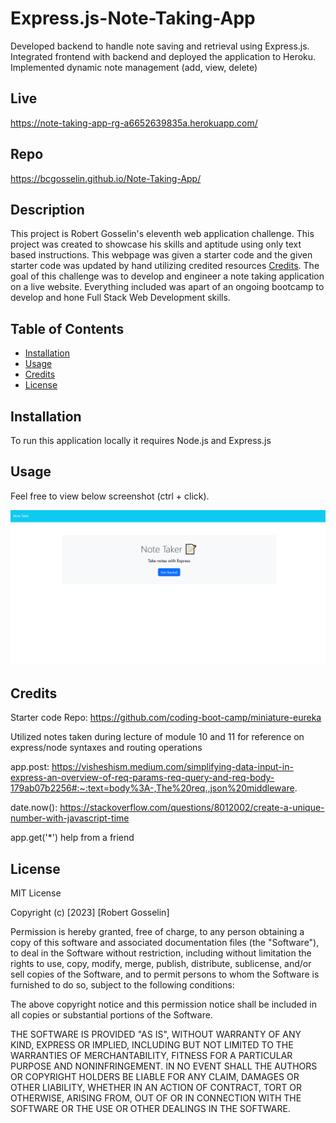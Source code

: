 # Express.js-Note-Taking-App

Developed backend to handle note saving and retrieval using Express.js. Integrated frontend with backend and deployed the application to Heroku. Implemented dynamic note management (add, view, delete)

## Live
https://note-taking-app-rg-a6652639835a.herokuapp.com/

## Repo
https://bcgosselin.github.io/Note-Taking-App/

## Description
This project is Robert Gosselin's eleventh web application challenge. This project was created to showcase his skills and aptitude using only text based instructions. This webpage was given a starter code and the given starter code was updated by hand utilizing credited resources [Credits](#credits). The goal of this challenge was to develop and engineer a note taking application on a live website. Everything included was apart of an ongoing bootcamp to develop and hone Full Stack Web Development skills.

## Table of Contents

- [Installation](#installation)
- [Usage](#usage)
- [Credits](#credits)
- [License](#license)

## Installation

To run this application locally it requires Node.js and Express.js

## Usage

Feel free to view below screenshot (ctrl + click).

![alt text](public/assets/images/screenshot.png)

## Credits

Starter code Repo: https://github.com/coding-boot-camp/miniature-eureka

Utilized notes taken during lecture of module 10 and 11 for reference on express/node syntaxes and routing operations

app.post:
    https://visheshism.medium.com/simplifying-data-input-in-express-an-overview-of-req-params-req-query-and-req-body-179ab07b2256#:~:text=body%3A-,The%20req.,json%20middleware.

date.now():
    https://stackoverflow.com/questions/8012002/create-a-unique-number-with-javascript-time

app.get('*')
    help from a friend

## License

MIT License

Copyright (c) [2023] [Robert Gosselin]

Permission is hereby granted, free of charge, to any person obtaining a copy
of this software and associated documentation files (the "Software"), to deal
in the Software without restriction, including without limitation the rights
to use, copy, modify, merge, publish, distribute, sublicense, and/or sell
copies of the Software, and to permit persons to whom the Software is
furnished to do so, subject to the following conditions:

The above copyright notice and this permission notice shall be included in all
copies or substantial portions of the Software.

THE SOFTWARE IS PROVIDED "AS IS", WITHOUT WARRANTY OF ANY KIND, EXPRESS OR
IMPLIED, INCLUDING BUT NOT LIMITED TO THE WARRANTIES OF MERCHANTABILITY,
FITNESS FOR A PARTICULAR PURPOSE AND NONINFRINGEMENT. IN NO EVENT SHALL THE
AUTHORS OR COPYRIGHT HOLDERS BE LIABLE FOR ANY CLAIM, DAMAGES OR OTHER
LIABILITY, WHETHER IN AN ACTION OF CONTRACT, TORT OR OTHERWISE, ARISING FROM,
OUT OF OR IN CONNECTION WITH THE SOFTWARE OR THE USE OR OTHER DEALINGS IN THE
SOFTWARE.
